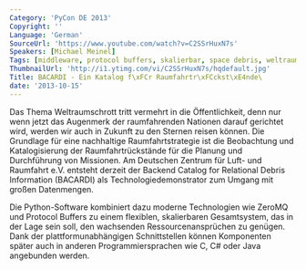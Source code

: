 ```yaml
---
Category: 'PyCon DE 2013'
Copyright: ''
Language: 'German'
SourceUrl: 'https://www.youtube.com/watch?v=C2SSrHuxN7s'
Speakers: [Michael Meinel]
Tags: [middleware, protocol buffers, skalierbar, space debris, weltraumschrott, zeromq]
ThumbnailUrl: 'http://i1.ytimg.com/vi/C2SSrHuxN7s/hqdefault.jpg'
Title: BACARDI - Ein Katalog f\xFCr Raumfahrtr\xFCckst\xE4nde\
date: '2013-10-15'
---
```

Das Thema Weltraumschrott tritt vermehrt in die Öffentlichkeit, denn nur wenn jetzt das Augenmerk der raumfahrenden Nationen darauf gerichtet wird, werden wir auch in Zukunft zu den Sternen reisen können. Die Grundlage für eine nachhaltige Raumfahrtstrategie ist die Beobachtung und Katalogisierung der Raumfahrtrückstände für die Planung und Durchführung von Missionen. Am Deutschen Zentrum für Luft- und Raumfahrt e.V. entsteht derzeit der Backend Catalog for Relational Debris Information (BACARDI) als Technologiedemonstrator zum Umgang mit großen Datenmengen.

Die Python-Software kombiniert dazu moderne Technologien wie ZeroMQ und Protocol Buffers zu einem flexiblen, skalierbaren Gesamtsystem, das in der Lage sein soll, den wachsenden Ressourcenansprüchen zu genügen. Dank der plattformunabhängigen Schnittstellen können Komponenten später auch in anderen Programmiersprachen wie C, C# oder Java angebunden werden.